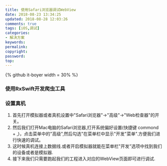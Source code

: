 ```yaml
---
title: 使用Safari浏览器调试WebView
date: 2018-08-23 13:34:25
updated: 2018-08-28 12:03:26
comments: true
tags: [iOS,调试]
categories:
- 解决方案
keywords: 
permalink: 
copyright: 
password: 
top:   
---
```

<!--github库卡片-->
{% github it-boyer  width = 30% %}
### 使用RxSwift开发爬虫工具

### 设置真机
1. 首先打开模拟器或者真机设置中"Safari浏览器"→"高级"→"Web检查器"的开关。
2. 然后我们打开Mac电脑的Safari浏览器,打开系统偏好设置(快捷键 commond + ,)，点击菜单中的"高级",然后勾选"在菜单栏中显示"开发"菜单".方便我们进行快速的调试。
3. 这时候真机连接上数据线.或者开启模拟器就能在菜单栏"开发"选项中找到我们的设备或者是模拟器.
4. 接下来我们只需要跑起我们的工程进入对应的WebView页面即可进行调试.


